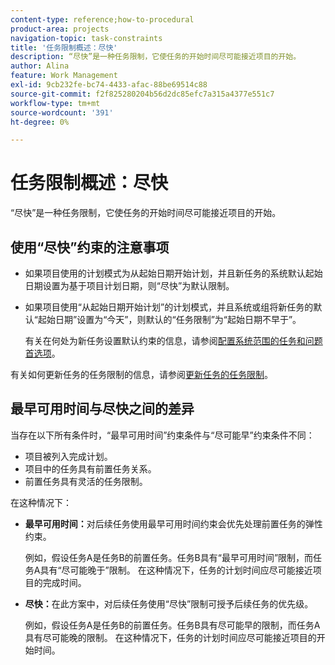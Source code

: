 ```yaml
---
content-type: reference;how-to-procedural
product-area: projects
navigation-topic: task-constraints
title: '任务限制概述：尽快'
description: “尽快”是一种任务限制，它使任务的开始时间尽可能接近项目的开始。
author: Alina
feature: Work Management
exl-id: 9cb232fe-bc74-4433-afac-88be69514c88
source-git-commit: f2f825280204b56d2dc85efc7a315a4377e551c7
workflow-type: tm+mt
source-wordcount: '391'
ht-degree: 0%

---
```


# 任务限制概述：尽快

“尽快”是一种任务限制，它使任务的开始时间尽可能接近项目的开始。

## 使用“尽快”约束的注意事项

* 如果项目使用的计划模式为从起始日期开始计划，并且新任务的系统默认起始日期设置为基于项目计划日期，则“尽快”为默认限制。

* 如果项目使用“从起始日期开始计划”的计划模式，并且系统或组将新任务的默认“起始日期”设置为“今天”，则默认的“任务限制”为“起始日期不早于”。

  有关在何处为新任务设置默认约束的信息，请参阅[配置系统范围的任务和问题首选项](../../../administration-and-setup/set-up-workfront/configure-system-defaults/set-task-issue-preferences.md)。

有关如何更新任务的任务限制的信息，请参阅[更新任务的任务限制](../../../manage-work/tasks/task-constraints/update-task-constraint-of-task.md)。

<!--
<div data-mc-conditions="QuicksilverOrClassic.Draft mode">
<p>(NOTE: replaced with new article linked above) </p>
<p>To update the Task Constraint to As Soon As Possible: </p>
<ol>
<li value="1">Go to a task whose Task Constraint you want to update.</li>
<li value="2"> <p data-mc-conditions="QuicksilverOrClassic.Quicksilver">Click the <strong>More</strong> icon <img src="assets/qs-more-icon-on-an-object.png"> next to the task name, then click <strong>Edit</strong>.</p> </li>
<li value="3"> <p>In the <strong>Overview</strong> section, expand the <strong>Task Constraint</strong> drop-down menu.</p> </li>
<li value="4"> <p>Select <strong>As Soon As Possible</strong>.</p> </li>
<li value="5">Click <strong>Save Changes</strong>. </li>
</ol>
</div>
-->

## 最早可用时间与尽快之间的差异

<!--
<p data-mc-conditions="QuicksilverOrClassic.Draft mode">(NOTE: [! This section is duplicated in "Earliest Available Time"])&nbsp;</p>
-->

当存在以下所有条件时，“最早可用时间”约束条件与“尽可能早”约束条件不同：

* 项目被列入完成计划。
* 项目中的任务具有前置任务关系。
* 前置任务具有灵活的任务限制。

在这种情况下：

* **最早可用时间：**&#x200B;对后续任务使用最早可用时间约束会优先处理前置任务的弹性约束。

  例如，假设任务A是任务B的前置任务。任务B具有“最早可用时间”限制，而任务A具有“尽可能晚于”限制。 在这种情况下，任务的计划时间应尽可能接近项目的完成时间。

* **尽快：**&#x200B;在此方案中，对后续任务使用“尽快”限制可授予后续任务的优先级。

  例如，假设任务A是任务B的前置任务。任务B具有尽可能早的限制，而任务A具有尽可能晚的限制。 在这种情况下，任务的计划时间应尽可能接近项目的开始时间。
